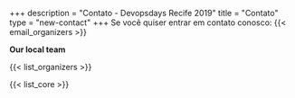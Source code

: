+++
description = "Contato - Devopsdays Recife 2019"
title = "Contato"
type = "new-contact"
+++
Se você quiser entrar em contato conosco: {{< email_organizers >}}


**Our local team**

{{< list_organizers >}}


{{< list_core >}}